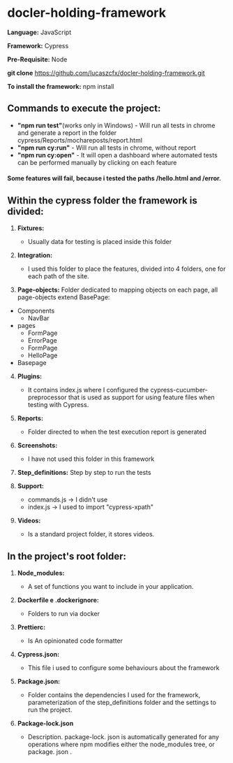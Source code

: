 # docler-holding-framework

**Language:** JavaScript

**Framework:** Cypress

**Pre-Requisite:** Node

**git clone** https://github.com/lucaszcfx/docler-holding-framework.git


**To install the framework:** npm install

## **Commands to execute the project:**
* **"npm run test"**(works only in Windows) - Will run all tests in chrome and generate a report in the folder cypress/Reports/mochareposts/report.html
* **"npm run cy:run"** - Will run all tests in chrome, without report
* **"npm run cy:open"** - It will open a dashboard where automated tests can be performed manually by clicking on each feature 

#### **Some features will fail, because i tested the paths /hello.html and /error.**


## Within the cypress folder the framework is divided:

1. **Fixtures:**
     * Usually data for testing is placed inside this folder

2. **Integration:**
     * I used this folder to place the features, divided into 4 folders, one for each path of the site.

3. **Page-objects:**
Folder dedicated to mapping objects on each page, all page-objects extend BasePage:
  * Components
    * NavBar
  * pages
    * FormPage
    * ErrorPage
    * FormPage
    * HelloPage
  * Basepage
  
4. **Plugins:**
     * It contains index.js where I configured the cypress-cucumber-preprocessor that is used as support for using feature files when testing with Cypress.

5. **Reports:**
     * Folder directed to when the test execution report is generated

6. **Screenshots:**
     * I have not used this folder in this framework

7. **Step_definitions:**
Step by step to run the tests

8. **Support:**
     * commands.js -> I didn't use
     * index.js -> I used to import "cypress-xpath"

9. **Videos:**
     * Is a standard project folder, it stores videos.


## In the project's root folder:

1. **Node_modules:**
     * A set of functions you want to include in your application.

2. **Dockerfile e .dockerignore:**
     * Folders to run via docker

3. **Prettierc:**
     * Is An opinionated code formatter

4. **Cypress.json:**
     * This file i used to configure some behaviours about the framework

5. **Package.json:**
     * Folder contains the dependencies I used for the framework, parameterization of the step_definitions folder and the settings to run the project.

6. **Package-lock.json**
     * Description. package-lock. json is automatically generated for any operations where npm modifies either the node_modules tree, or package. json .
